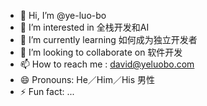 - 👋 Hi, I’m @ye-luo-bo
- 👀 I’m interested in 全栈开发和AI
- 🌱 I’m currently learning 如何成为独立开发者 
- 💞️ I’m looking to collaborate on 软件开发
- 📫 How to reach me : david@yeluobo.com
- 😄 Pronouns: He／Him／His 男性
- ⚡ Fun fact: ...

<!---
ye-luo-bo/ye-luo-bo is a ✨ special ✨ repository because its `README.md` (this file) appears on your GitHub profile.
You can click the Preview link to take a look at your changes.
--->
